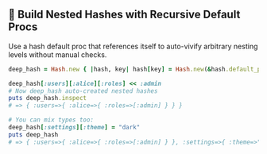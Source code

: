 ## 🌳 Build Nested Hashes with Recursive Default Procs
Use a hash default proc that references itself to auto-vivify arbitrary nesting levels without manual checks.

```ruby
deep_hash = Hash.new { |hash, key| hash[key] = Hash.new(&hash.default_proc) }

deep_hash[:users][:alice][:roles] << :admin
# Now deep_hash auto-created nested hashes
puts deep_hash.inspect
# => { :users=>{ :alice=>{ :roles=>[:admin] } } }

# You can mix types too:
deep_hash[:settings][:theme] = "dark"
puts deep_hash
# => { :users=>{ :alice=>{ :roles=>[:admin] } }, :settings=>{ :theme=>"dark" } }
```